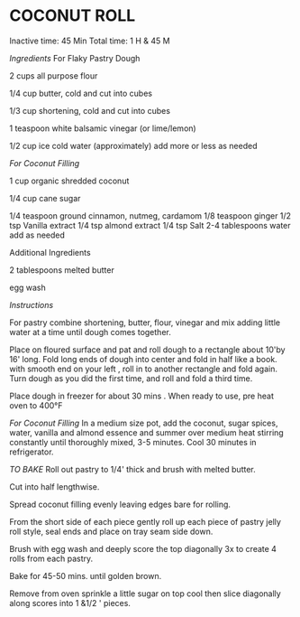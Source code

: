 <h1>COCONUT ROLL</h1>

Inactive time: 45 Min
Total time: 1 H & 45 M

*Ingredients*
For Flaky Pastry Dough

2 cups all purpose flour

1/4 cup butter, cold and cut into cubes

1/3 cup shortening, cold and cut into cubes

1 teaspoon white balsamic vinegar (or lime/lemon)

1/2 cup ice cold water (approximately) add more or less as needed 


*For Coconut Filling*

1 cup organic shredded coconut

1/4 cup cane sugar

1/4 teaspoon ground cinnamon, nutmeg, cardamom
1/8 teaspoon ginger
1/2 tsp Vanilla extract
1/4 tsp almond extract 
1/4 tsp Salt
2-4 tablespoons water add as needed

Additional Ingredients

2 tablespoons melted butter 

egg wash 


*Instructions*

For pastry combine shortening, butter, flour, vinegar and mix adding little water at a time until dough comes together.

Place on floured surface and pat and roll dough to a rectangle about 10'by 16' long. Fold long ends of dough into center and fold in half like a book. with smooth end on your left , roll in to another rectangle and fold again. Turn dough as you did the first time, and roll and fold a third time. 

Place dough in freezer for about 30 mins . When ready to use, pre heat oven to 400°F

_For Coconut Filling_
In a medium size pot, add the coconut, sugar spices, water, vanilla and almond essence and summer over medium heat stirring constantly until thoroughly mixed, 3-5 minutes. Cool 30 minutes in refrigerator.

*TO BAKE*
Roll out pastry to 1/4' thick and brush with melted butter. 

Cut into half lengthwise.

Spread coconut filling evenly leaving edges bare for rolling. 

From the short side of each piece gently roll up each piece of pastry jelly roll style, seal ends and place on tray seam side down. 

Brush with egg wash and deeply score the top diagonally 3x to create 4 rolls from each pastry.

Bake for 45-50 mins. until golden brown. 

Remove from oven sprinkle a little sugar on top cool then slice diagonally along scores into 1 &1/2 ' pieces.
